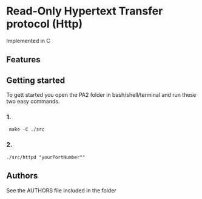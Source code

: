 # Read-Only Hypertext Transfer protocol (Http)
Implemented in C

## Features


## Getting started
To gett started you open the PA2 folder in bash/shell/terminal and run these two easy commands.
### 1.
```
 make -C ./src 
```

### 2.
```
./src/httpd "yourPortNumber""
```


## Authors
See the AUTHORS file included in the folder


